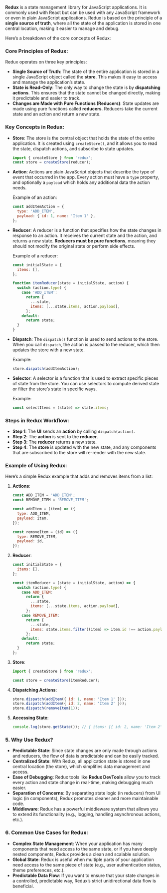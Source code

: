**Redux** is a state management library for JavaScript applications. It is commonly used with React but can be used with any JavaScript framework or even in plain JavaScript applications. Redux is based on the principle of a **single source of truth**, where all the state of the application is stored in one central location, making it easier to manage and debug.

Here’s a breakdown of the core concepts of Redux:

### **Core Principles of Redux:**
Redux operates on three key principles:
- **Single Source of Truth**: The state of the entire application is stored in a single JavaScript object called the **store**. This makes it easy to access and manage the application’s state.
- **State is Read-Only**: The only way to change the state is by **dispatching actions**. This ensures that the state cannot be changed directly, making it predictable and easier to track.
- **Changes are Made with Pure Functions (Reducers)**: State updates are made using pure functions called **reducers**. Reducers take the current state and an action and return a new state.

### **Key Concepts in Redux:**
- **Store**: The store is the central object that holds the state of the entire application. It is created using `createStore()`, and it allows you to read the state, dispatch actions, and subscribe to state updates.
    
    ```js
    import { createStore } from 'redux';
    const store = createStore(reducer);
    ```

- **Action**: Actions are plain JavaScript objects that describe the type of event that occurred in the app. Every action must have a `type` property, and optionally a `payload` which holds any additional data the action needs.
    
    Example of an action:    
    ```js
    const addItemAction = {
      type: 'ADD_ITEM',
      payload: { id: 1, name: 'Item 1' },
    };
    ```
    
- **Reducer**: A reducer is a function that specifies how the state changes in response to an action. It receives the current state and the action, and returns a new state. **Reducers must be pure functions**, meaning they should not modify the original state or perform side effects.
    
    Example of a reducer:
    ```js
    const initialState = {
      items: [],
    };
    
    function itemReducer(state = initialState, action) {
      switch (action.type) {
        case 'ADD_ITEM':
          return {
            ...state,
            items: [...state.items, action.payload],
          };
        default:
          return state;
      }
    }
    ```
    
- **Dispatch**: The `dispatch()` function is used to send actions to the store. When you call `dispatch`, the action is passed to the reducer, which then updates the store with a new state.
    
    Example:
    ```js
    store.dispatch(addItemAction);
    ```
    
- **Selector**: A selector is a function that is used to extract specific pieces of state from the store. You can use selectors to compute derived state or filter the store’s state in specific ways.
    
    Example:
    ```js
    const selectItems = (state) => state.items;
    ```

### **Steps in Redux Workflow:**
- **Step 1**: The **UI** sends an **action** by calling `dispatch(action)`.
- **Step 2**: The **action** is sent to the **reducer**.
- **Step 3**: The **reducer** returns a new state.
- **Step 4**: The **store** is updated with the new state, and any components that are subscribed to the store will re-render with the new state.

### **Example of Using Redux:**

Here’s a simple Redux example that adds and removes items from a list:

1. **Actions**:
    ```js
    const ADD_ITEM = 'ADD_ITEM';
    const REMOVE_ITEM = 'REMOVE_ITEM';
    
    const addItem = (item) => ({
      type: ADD_ITEM,
      payload: item,
    });
    
    const removeItem = (id) => ({
      type: REMOVE_ITEM,
      payload: id,
    });
    ```
    
2. **Reducer**:
    ```js
    const initialState = {
      items: [],
    };
    
    const itemReducer = (state = initialState, action) => {
      switch (action.type) {
        case ADD_ITEM:
          return {
            ...state,
            items: [...state.items, action.payload],
          };
        case REMOVE_ITEM:
          return {
            ...state,
            items: state.items.filter((item) => item.id !== action.payload),
          };
        default:
          return state;
      }
    };
    ```
    
3. **Store**:
    ```js
    import { createStore } from 'redux';
    
    const store = createStore(itemReducer);
    ```
    
4. **Dispatching Actions**:
    ```js
    store.dispatch(addItem({ id: 1, name: 'Item 1' }));
    store.dispatch(addItem({ id: 2, name: 'Item 2' }));
    store.dispatch(removeItem(1));
    ```
    
5. **Accessing State**:
    ```js
    console.log(store.getState()); // { items: [{ id: 2, name: 'Item 2' }] }
    ```

### 5. **Why Use Redux?**
- **Predictable State**: Since state changes are only made through actions and reducers, the flow of data is predictable and can be easily tracked.
- **Centralized State**: With Redux, all application state is stored in one central location (the store), which simplifies data management and access.
- **Ease of Debugging**: Redux tools like **Redux DevTools** allow you to track every action and state change in real-time, making debugging much easier.
- **Separation of Concerns**: By separating state logic (in reducers) from UI logic (in components), Redux promotes cleaner and more maintainable code.
- **Middleware**: Redux has a powerful middleware system that allows you to extend its functionality (e.g., logging, handling asynchronous actions, etc.).

### 6. **Common Use Cases for Redux:**
- **Complex State Management**: When your application has many components that need access to the same state, or if you have deeply nested components, Redux provides a clean and scalable solution.
- **Global State**: Redux is useful when multiple parts of your application need access to the same piece of state (e.g., user authentication status, theme preferences, etc.).
- **Predictable Data Flow**: If you want to ensure that your state changes in a controlled, predictable way, Redux’s strict unidirectional data flow is beneficial.

